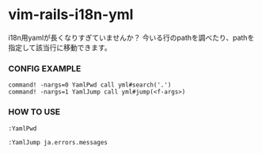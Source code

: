 vim-rails-i18n-yml
==================

i18n用yamlが長くなりすぎていませんか？ 今いる行のpathを調べたり、pathを指定して該当行に移動できます。

### CONFIG EXAMPLE 

```
command! -nargs=0 YamlPwd call yml#search('.')
command! -nargs=1 YamlJump call yml#jump(<f-args>)
```

### HOW TO USE

```
:YamlPwd
```

```
:YamlJump ja.errors.messages
```
